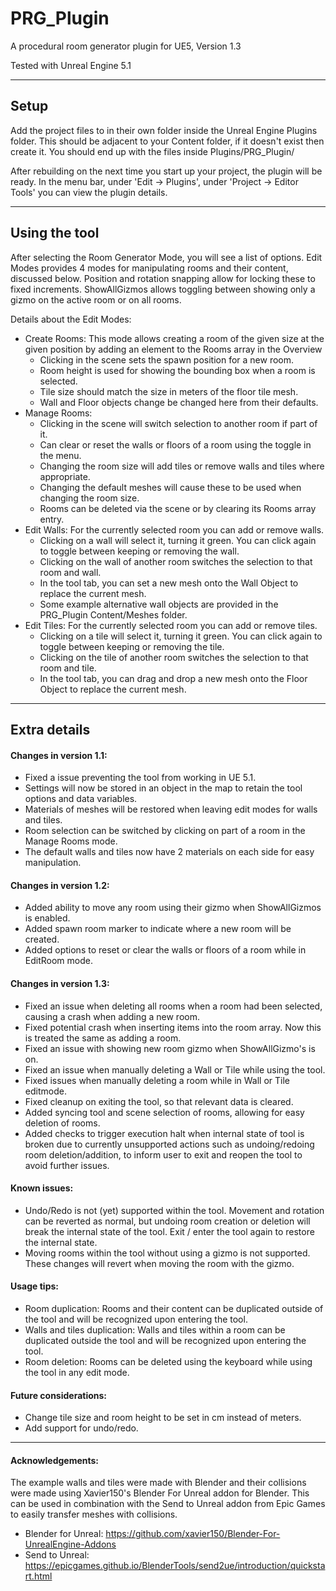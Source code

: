 # PRG_Plugin
A procedural room generator plugin for UE5, Version 1.3

Tested with Unreal Engine 5.1

----------------------------------------------------------------------------------------------------------------------

## Setup
Add the project files to in their own folder inside the Unreal Engine Plugins folder.
This should be adjacent to your Content folder, if it doesn't exist then create it.
You should end up with the files inside Plugins/PRG_Plugin/

After rebuilding on the next time you start up your project, the plugin will be ready.
In the menu bar, under 'Edit -> Plugins', under 'Project -> Editor Tools' you can view the plugin details.

----------------------------------------------------------------------------------------------------------------------

## Using the tool

After selecting the Room Generator Mode, you will see a list of options.
Edit Modes provides 4 modes for manipulating rooms and their content, discussed below.
Position and rotation snapping allow for locking these to fixed increments.
ShowAllGizmos allows toggling between showing only a gizmo on the active room or on all rooms.

Details about the Edit Modes:
  - Create Rooms:
  This mode allows creating a room of the given size at the given position by adding an element to the Rooms array in the Overview
    * Clicking in the scene sets the spawn position for a new room.
    * Room height is used for showing the bounding box when a room is selected.
	* Tile size should match the size in meters of the floor tile mesh.
    * Wall and Floor objects change be changed here from their defaults.
  - Manage Rooms:
    * Clicking in the scene will switch selection to another room if part of it.
  	* Can clear or reset the walls or floors of a room using the toggle in the menu.
	* Changing the room size will add tiles or remove walls and tiles where appropriate.
	* Changing the default meshes will cause these to be used when changing the room size.
	* Rooms can be deleted via the scene or by clearing its Rooms array entry.
  - Edit Walls:
  For the currently selected room you can add or remove walls.
    * Clicking on a wall will select it, turning it green. You can click again to toggle between keeping or removing the wall.
    * Clicking on the wall of another room switches the selection to that room and wall.
    * In the tool tab, you can set a new mesh onto the Wall Object to replace the current mesh.
    * Some example alternative wall objects are provided in the PRG_Plugin Content/Meshes folder.
  - Edit Tiles:
  For the currently selected room you can add or remove tiles.
    * Clicking on a tile will select it, turning it green. You can click again to toggle between keeping or removing the tile.
	* Clicking on the tile of another room switches the selection to that room and tile.
    * In the tool tab, you can drag and drop a new mesh onto the Floor Object to replace the current mesh.

----------------------------------------------------------------------------------------------------------------------

## Extra details

#### Changes in version 1.1:
  - Fixed a issue preventing the tool from working in UE 5.1.
  - Settings will now be stored in an object in the map to retain the tool options and data variables.
  - Materials of meshes will be restored when leaving edit modes for walls and tiles.
  - Room selection can be switched by clicking on part of a room in the Manage Rooms mode.
  - The default walls and tiles now have 2 materials on each side for easy manipulation.

#### Changes in version 1.2:
  - Added ability to move any room using their gizmo when ShowAllGizmos is enabled.
  - Added spawn room marker to indicate where a new room will be created.
  - Added options to reset or clear the walls or floors of a room while in EditRoom mode.

#### Changes in version 1.3:
  - Fixed an issue when deleting all rooms when a room had been selected, causing a crash when adding a new room.
  - Fixed potential crash when inserting items into the room array. Now this is treated the same as adding a room.
  - Fixed an issue with showing new room gizmo when ShowAllGizmo's is on.
  - Fixed an issue when manually deleting a Wall or Tile while using the tool.
  - Fixed issues when manually deleting a room while in Wall or Tile editmode.
  - Fixed cleanup on exiting the tool, so that relevant data is cleared.
  - Added syncing tool and scene selection of rooms, allowing for easy deletion of rooms.
  - Added checks to trigger execution halt when internal state of tool is broken due to currently unsupported actions such as undoing/redoing room deletion/addition, to inform user to exit and reopen the tool to avoid further issues.

#### Known issues:
  - Undo/Redo is not (yet) supported within the tool. Movement and rotation can be reverted as normal, but undoing room creation or deletion will break the internal state of the tool. Exit / enter the tool again to restore the internal state.
  - Moving rooms within the tool without using a gizmo is not supported. These changes will revert when moving the room with the gizmo.

#### Usage tips:
- Room duplication:
Rooms and their content can be duplicated outside of the tool and will be recognized upon entering the tool.
- Walls and tiles duplication:
Walls and tiles within a room can be duplicated outside the tool and will be recognized upon entering the tool.
- Room deletion:
Rooms can be deleted using the keyboard while using the tool in any edit mode.

#### Future considerations:
- Change tile size and room height to be set in cm instead of meters.
- Add support for undo/redo.

----------------------------------------------------------------------------------------------------------------------

#### Acknowledgements:
The example walls and tiles were made with Blender and their collisions were made using Xavier150's Blender For Unreal addon for Blender.
This can be used in combination with the Send to Unreal addon from Epic Games to easily transfer meshes with collisions.
- Blender for Unreal:	https://github.com/xavier150/Blender-For-UnrealEngine-Addons
- Send to Unreal: 	https://epicgames.github.io/BlenderTools/send2ue/introduction/quickstart.html
